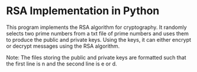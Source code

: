 # RSA Implementation in Python
This program implements the RSA algorithm for cryptography. It randomly selects two prime numbers from a txt file of prime numbers and 
uses them to produce the public and private keys. Using the keys, it can either encrypt or decrypt messages using the RSA algorithm.

Note: The files storing the public and private keys are formatted such that the first line is n and the second line is e or d.

